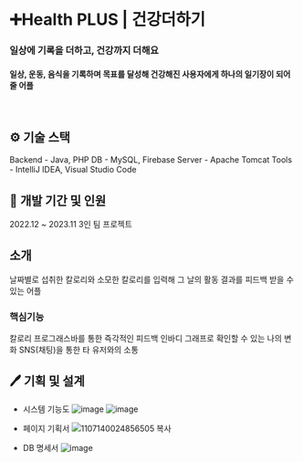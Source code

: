 # ➕Health PLUS | 건강더하기

### 일상에 기록을 더하고, 건강까지 더해요
#### 일상, 운동, 음식을 기록하며 목표를 달성해 건강해진 사용자에게 하나의 일기장이 되어줄 어플
<br/> 

## ⚙️ 기술 스택
Backend - Java, PHP
DB - MySQL, Firebase
Server - Apache Tomcat
Tools - IntelliJ IDEA, Visual Studio Code
<br/>

## 📅 개발 기간 및 인원
2022.12 ~ 2023.11
3인 팀 프로젝트
<br/>

## 소개
날짜별로 섭취한 칼로리와 소모한 칼로리를 입력해 그 날의 활동 결과를 피드백 받을 수 있는 어플
### 핵심기능
칼로리 프로그래스바를 통한 즉각적인 피드백
인바디 그래프로 확인할 수 있는 나의 변화
SNS(채팅)을 통한 타 유저와의 소통

## 🖊️ 기획 및 설계
* 시스템 기능도
![image](https://github.com/user-attachments/assets/b299c85a-da3a-427e-9f12-cf46794e68f6)
![image](https://github.com/user-attachments/assets/8ce719c0-c947-469c-9bd1-b56873156448)


* 페이지 기획서 
![1107140024856505 복사](https://github.com/user-attachments/assets/eaad0593-a56f-4ee7-a236-ef8bf78f69ed)

* DB 명세서
![image](https://github.com/user-attachments/assets/d2403831-6df7-4808-a9d0-0c8ef5093c49)
